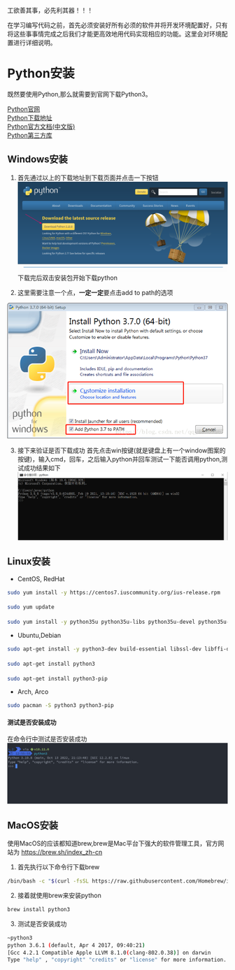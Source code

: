 工欲善其事，必先利其器！！！

在学习编写代码之前，首先必须安装好所有必须的软件并将开发环境配置好，只有将这些事事情完成之后我们才能更高效地用代码实现相应的功能。这里会对环境配置进行详细说明。

# Python安装
既然要使用Python,那么就需要到官网下载Python3。

[Python官网](https://www.python.org/) <br>
[Python下载地址](https://www.python.org/downloads/) <br>
[Python官方文档(中文版)](https://docs.python.org/zh-cn/3/) <br>
[Python第三方库](https://pypi.org/)

## Windows安装
1. 首先通过以上的下载地址到下载页面并点击一下按钮
![](../_media/python_page.png)
下载完后双击安装包开始下载python

2. 这里需要注意一个点，**一定一定**要点击add to path的选项

![](../_media/python_add_path.png)

3. 接下来验证是否下载成功
首先点击win按键(就是键盘上有一个window图案的按键)，输入cmd，回车，之后输入python并回车测试一下能否调用python,测试成功结果如下
![](../_media/cmd.png)


## Linux安装
- CentOS, RedHat
```bash
sudo yum install -y https://centos7.iuscommunity.org/ius-release.rpm

sudo yum update

sudo yum install -y python35u python35u-libs python35u-devel python35u-pip
```

- Ubuntu,Debian
```bash
sudo apt-get install -y python3-dev build-essential libssl-dev libffi-dev libxml2 libxml2-dev libxslt1-dev zlib1g-dev libcurl4-openssl-dev

sudo apt-get install python3 

sudo apt-get install python3-pip
```

- Arch, Arco
```bash
sudo pacman -S python3 python3-pip
```

#### 测试是否安装成功
在命令行中测试是否安装成功
![](../_media/python_linux_test.png)


## MacOS安装
使用MacOS的应该都知道brew,brew是Mac平台下强大的软件管理工具，官方网站为 https://brew.sh/index_zh-cn

1. 首先执行以下命令行下载brew
```bash
/bin/bash -c "$(curl -fsSL https://raw.githubusercontent.com/Homebrew/install/master/install.sh)"
```

2. 接着就使用brew来安装python
```bash
brew install python3
```

3. 测试是否安装成功
```bash
~python3
python 3.6.1 (default, Apr 4 2017, 09:40:21)
[Gcc 4.2.1 Compatible Apple LLVM 8.1.0(clang-802.0.38)] on darwin
Type "help" , "copyright" "credits" or "license" for more information.
```